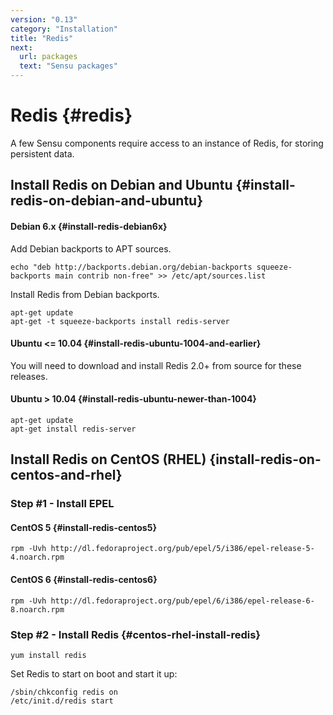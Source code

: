 ```yaml
---
version: "0.13"
category: "Installation"
title: "Redis"
next:
  url: packages
  text: "Sensu packages"
---
```


# Redis {#redis}

A few Sensu components require access to an instance of Redis, for
storing persistent data.

## Install Redis on Debian and Ubuntu {#install-redis-on-debian-and-ubuntu}

#### Debian 6.x {#install-redis-debian6x}

Add Debian backports to APT sources.

~~~ shell
echo "deb http://backports.debian.org/debian-backports squeeze-backports main contrib non-free" >> /etc/apt/sources.list
~~~

Install Redis from Debian backports.

~~~ shell
apt-get update
apt-get -t squeeze-backports install redis-server
~~~

#### Ubuntu <= 10.04 {#install-redis-ubuntu-1004-and-earlier}

You will need to download and install Redis 2.0+ from source for these
releases.

#### Ubuntu > 10.04 {#install-redis-ubuntu-newer-than-1004}

~~~ shell
apt-get update
apt-get install redis-server
~~~

## Install Redis on CentOS (RHEL) {install-redis-on-centos-and-rhel}

### Step #1 - Install EPEL

#### CentOS 5 {#install-redis-centos5}

~~~ shell
rpm -Uvh http://dl.fedoraproject.org/pub/epel/5/i386/epel-release-5-4.noarch.rpm
~~~

#### CentOS 6 {#install-redis-centos6}

~~~ shell
rpm -Uvh http://dl.fedoraproject.org/pub/epel/6/i386/epel-release-6-8.noarch.rpm
~~~

### Step #2 - Install Redis {#centos-rhel-install-redis}

~~~ shell
yum install redis
~~~

Set Redis to start on boot and start it up:

~~~
/sbin/chkconfig redis on
/etc/init.d/redis start
~~~
